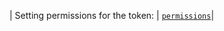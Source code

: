 | Setting permissions for the token: | [`permissions`](/actions/using-jobs/assigning-permissions-to-jobs)|